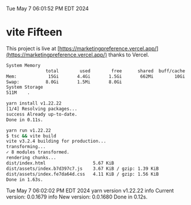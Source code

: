 Tue May  7 06:01:52 PM EDT 2024

# vite Fifteen


This project is live at [https://marketingpreference.vercel.app/](https://marketingpreference.vercel.app/) thanks to Vercel.

```bash
System Memory
               total        used        free      shared  buff/cache   available
Mem:            15Gi       4.4Gi       1.5Gi       662Mi        10Gi        10Gi
Swap:          8.0Gi       1.5Mi       8.0Gi
System Storage
511M	.
```
```bash
yarn install v1.22.22
[1/4] Resolving packages...
success Already up-to-date.
Done in 0.11s.
```
```bash
yarn run v1.22.22
$ tsc && vite build
vite v3.2.4 building for production...
transforming...
✓ 8 modules transformed.
rendering chunks...
dist/index.html                  5.67 KiB
dist/assets/index.b7d397c7.js    3.67 KiB / gzip: 1.39 KiB
dist/assets/index.fe7da64d.css   4.11 KiB / gzip: 1.56 KiB
Done in 1.63s.
```
Tue May  7 06:02:02 PM EDT 2024
yarn version v1.22.22
info Current version: 0.0.1679
info New version: 0.0.1680
Done in 0.12s.
